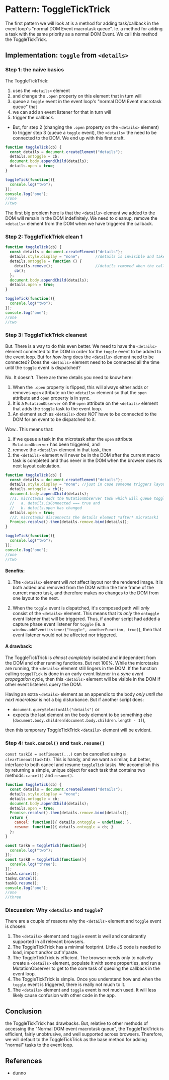 # Pattern: ToggleTickTrick

The first pattern we will look at is a method for adding task/callback in the event loop's "normal DOM Event macrotask queue". Ie. a method for adding a task with the same priority as a normal DOM Event. We call this method the ToggleTickTrick.

## Implementation: `toggle` from `<details>`

### Step 1: the naive basics

The ToggleTickTrick:
1. uses the `<details>` element 
2. and change the `.open` property on this element that in turn will
3. queue a `toggle` event in the event loop's "normal DOM Event macrotask queue" that
4. we can add an event listener for that in turn will
5. trigger the callback.

* But, for step 2 (changing the `.open` property on the `<details>` element) to trigger step 3 (queue a `toggle` event), the `<details>` the need to be connected to the DOM. We end up with this first draft. 

```javascript
function toggleTick(cb) {
  const details = document.createElement("details");
  details.ontoggle = cb;
  document.body.appendChild(details);
  details.open = true;
}

toggleTick(function(){
  console.log("two");
});
console.log("one");
//one
//two
``` 

The first big problem here is that the `<details>` element we added to the DOM will remain in the DOM indefinitely. We need to cleanup, remove the `<details>` element from the DOM when we have triggered the callback.

### Step 2: ToggleTickTrick clean 1

```javascript
function toggleTick(cb) {
  const details = document.createElement("details");
  details.style.display = "none";       //details is invisible and takes no layout space
  details.ontoggle = function () {
    details.remove();                   //details removed when the callback is made
    cb();
  };
  document.body.appendChild(details);
  details.open = true;
}

toggleTick(function(){
  console.log("two");
});
console.log("one");
//one
//two
``` 

### Step 3: ToggleTickTrick cleanest

But. There is a way to do this even better. We need to have the `<details>` element connected to the DOM in order for the `toggle` event to be added to the event loop. But for *how long* does the `<details>` element need to be connected? Does the `<details>` element need to be connected all the time until the `toggle` event is dispatched?

No. It doesn't. There are three details you need to know here:
1. When the `.open` property is flipped, this will always either adds or removes `open` attribute on the `<details>` element so that the `open` attribute and `open` property is in sync.
2. It is a `MutationObserver` on the `open` attribute on the `<details>` element that adds the `toggle` task to the event loop.
3. An element such as `<details>` *does NOT* have to be connected to the DOM for an event to be dispatched to it.

Wow.. This means that:
1. if we queue a task in the microtask after the `open` attribute `MutationObserver` has been triggered, and
2. remove the `<details>` element in that task, then
3. the `<details>` element will never be in the DOM after the current macro task is completed and thus never in the DOM when the browser does its next layout calculation.  

```javascript
function toggleTick(cb) {
  const details = document.createElement("details");
  details.style.display = "none"; //just in case someone triggers layout via script
  details.ontoggle = cb();
  document.body.appendChild(details);
  //1. microtask1 adds the MutationObserver task which will queue toggle iff
  //   a. details.isConnected === true and
  //   b. details.open has changed
  details.open = true;     
  //2. microtask2 disconnects the details element *after* microtask1
  Promise.resolve().then(details.remove.bind(details));
}

toggleTick(function(){
  console.log("two");
});
console.log("one");
//one
//two
``` 

#### Benefits: 

1. The `<details>` element will *not* affect layout nor the rendered image. It is both added and removed from the DOM within the time frame of the current macro task, and therefore makes no changes to the DOM from one layout to the next.

2. When the `toggle` event is dispatched, it's composed path will *only* consist of the `<details>` element. This means that its *only* the `ontoggle` event listener that will be triggered. Thus, if another script had added a capture phase event listener for `toggle` (ie. a `window.addEventListener("toggle", anotherFunction, true)`), then that event listener would not be affected nor triggered.

#### A drawback:

The ToggleTickTrick is *almost completely* isolated and independent from the DOM and other running functions. But not 100%. While the microtasks are running, the `<details>` element still lingers in the DOM. If the function calling `toggelTick` is done in an early event listener in a *sync event propagation* cycle, then this `<details>` element will be visible in the DOM if other event listeners query the DOM.
 
Having an extra `<details>` element as an appendix to the body *only until the next macrotask* is not a big disturbance. But if another script does:
 * `document.querySelectorAll("details")` or 
 * expects the last element on the body element to be something else (`document.body.children[document.body.children.length - 1]`),
 
then this temporary ToggleTickTrick `<details>` element will be evident.
 
### Step 4: `task.cancel()` and `task.resume()`
  
`const taskId = setTimeout(...)` can be cancelled using a `clearTimeout(taskId)`. This is handy, and we want a similar, but better, interface to both cancel and resume `toggleTick` tasks. We accomplish this by returning a simple, unique object for each task that contains two methods: `cancel()` and `resume()`.

```javascript
function toggleTick(cb) {
  const details = document.createElement("details");
  details.style.display = "none";
  details.ontoggle = cb;
  document.body.appendChild(details);
  details.open = true;     
  Promise.resolve().then(details.remove.bind(details));
  return {
    cancel: function(){ details.ontoggle = undefined; },
    resume: function(){ details.ontoggle = cb; }
  };
}

const taskA = toggleTick(function(){
  console.log("two");
});
const taskB = toggleTick(function(){
  console.log("three");
});
taskA.cancel();
taskB.cancel();
taskB.resume();
console.log("one");
//one
//three
``` 

### Discussion: Why `<details>` and `toggle`?

There are a couple of reasons why the `<details>` element and `toggle` event is chosen:
1. The `<details>` element and `toggle` event is well and consistently supported in all relevant browsers.
2. The ToggleTickTrick has a minimal footprint. Little JS code is needed to load, import and/or cut'n'paste.
3. The ToggleTickTrick is efficient. The browser needs only to natively create a `<details>` element, populate it with some properties, and run a MutationObserver to get to the core task of queuing the callback in the event loop.
4. The ToggleTickTrick is simple. Once you understand how and when the `toggle` event is triggered, there is really not much to it.
5. The `<details>` element and `toggle` event is not much used. It will less likely cause confusion with other code in the app.

## Conclusion

the ToggleTickTrick has drawbacks. But, relative to other methods of accessing the "Normal DOM event macrotask queue", the ToggleTickTrick is efficient, fairly unobtrusive, and well supported across browsers. Therefore, we will default to the ToggleTickTrick as the base method for adding "normal" tasks to the event loop.

## References

  * dunno